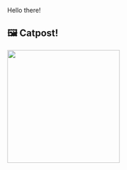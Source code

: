 Hello there!



## 🖼️ Catpost!

<sub>
    <img src="https://cdn2.thecatapi.com/images/eb4.jpg" height="256">
</sub>

